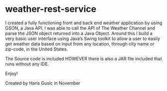 # weather-rest-service
I created a fully functioning front and back end weather application by using GSON, a Java API, I was able to call the API of The Weather Channel and parse the JSON object returned into a Java Object. Around this I build a very basic user interface using Java’s Swing toolkit to allow a user to easily get weather data based on input from any location, through city name or zip-code, in the United States.

The Source code is included HOWEVER there is also a JAR file included that runs without any IDE. 

Enjoy!

Created by Haris Gusic in November
